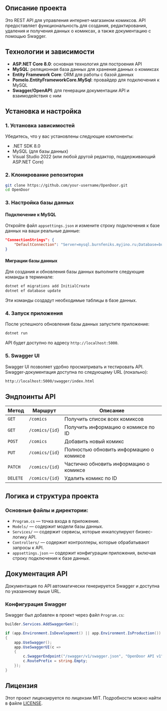 ## Описание проекта

Это REST API для управления интернет-магазином комиксов. API предоставляет функциональность для создания, редактирования, удаления и получения данных о комиксах, а также документацию с помощью Swagger.

## Технологии и зависимости

- **ASP.NET Core 8.0**: основная технология для построения API
- **MySQL**: реляционная база данных для хранения данных о комиксах
- **Entity Framework Core**: ORM для работы с базой данных
- **Pomelo.EntityFrameworkCore.MySql**: провайдер для подключения к MySQL
- **Swagger/OpenAPI**: для генерации документации API и взаимодействия с ним

## Установка и настройка

### 1. Установка зависимостей

Убедитесь, что у вас установлены следующие компоненты:

- .NET SDK 8.0
- MySQL (для базы данных)
- Visual Studio 2022 (или любой другой редактор, поддерживающий ASP.NET Core)

### 2. Клонирование репозитория

```bash
git clone https://github.com/your-username/OpenDoor.git
cd OpenDoor
```

### 3. Настройка базы данных

#### Подключение к MySQL

Откройте файл `appsettings.json` и измените строку подключения к базе данных на ваши реальные данные:

```json
"ConnectionStrings": {
    "DefaultConnection": "Server=mysql.burnfeniks.myjino.ru;Database=burnfeniks_opendoor;User=your_mysql_user;Password=your_mysql_password;"
}
```

#### Миграции базы данных

Для создания и обновления базы данных выполните следующие команды в терминале:

```bash
dotnet ef migrations add InitialCreate
dotnet ef database update
```

Эти команды создадут необходимые таблицы в базе данных.

### 4. Запуск приложения

После успешного обновления базы данных запустите приложение:

```bash
dotnet run
```

API будет доступно по адресу `http://localhost:5000`.

### 5. Swagger UI

Swagger UI позволяет удобно просматривать и тестировать API. Swagger-документация доступна по следующему URL (локально):

```bash
http://localhost:5000/swagger/index.html
```

## Эндпоинты API

| Метод   | Маршрут              | Описание                                |
|---------|----------------------|-----------------------------------------|
| `GET`   | `/comics`            | Получить список всех комиксов           |
| `GET`   | `/comics/{id}`        | Получить информацию о комиксе по ID     |
| `POST`  | `/comics`            | Добавить новый комикс                   |
| `PUT`   | `/comics/{id}`        | Полностью обновить информацию о комиксе |
| `PATCH` | `/comics/{id}`        | Частично обновить информацию о комиксе  |
| `DELETE`| `/comics/{id}`        | Удалить комикс по ID                    |

## Логика и структура проекта

### Основные файлы и директории:

- `Program.cs` — точка входа в приложение.
- `Models/` — содержит модели базы данных.
- `Services/` — содержит сервисы, которые инкапсулируют бизнес-логику API.
- `Controllers/` — содержит контроллеры, которые обрабатывают запросы к API.
- `appsettings.json` — содержит конфигурации приложения, включая строку подключения к базе данных.

## Документация API

Документация по API автоматически генерируется Swagger и доступна по указанному выше URL.

### Конфигурация Swagger

Swagger был добавлен в проект через файл `Program.cs`:

```csharp
builder.Services.AddSwaggerGen();

if (app.Environment.IsDevelopment() || app.Environment.IsProduction())
{
    app.UseSwagger();
    app.UseSwaggerUI(c =>
    {
        c.SwaggerEndpoint("/swagger/v1/swagger.json", "OpenDoor API v1");
        c.RoutePrefix = string.Empty;
    });
}
```

## Лицензия

Этот проект лицензируется по лицензии MIT. Подробности можно найти в файле [LICENSE](LICENSE).
